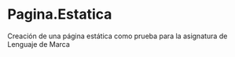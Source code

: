 # Pagina.Estatica
Creación de una página estática como prueba para la asignatura de Lenguaje de Marca
